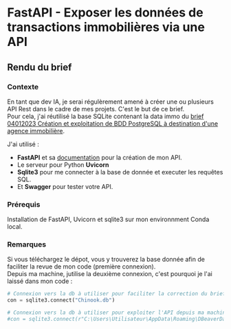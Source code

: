# FastAPI - Exposer les données de transactions immobilières via une API
## Rendu du brief  

### Contexte
En tant que dev IA, je serai régulèrement amené à créer une ou plusieurs API Rest dans le cadre de mes projets. C'est le but de ce brief.  
Pour cela, j'ai réutilisé la base SQLite contenant la data immo du [brief 04012023 Création et exploitation de BDD PostgreSQL à destination d'une agence immobilière](https://github.com/kstarkiller/SIMPLON_prairie/tree/main/Brief%20040123%20Création%20et%20exploitation%20de%20BDD%20PostgreSQL%20à%20destination%20d'une%20agence%20immobilière).  
  
J'ai utilisé :
- **FastAPI** et sa [documentation](https://fastapi.tiangolo.com/tutorial/) pour la création de mon API.
- Le serveur pour Python **Uvicorn**
- **Sqlite3** pour me connecter à la base de donnée et executer les requêtes SQL.
- Et **Swagger** pour tester votre API.

### Prérequis
Installation de FastAPI, Uvicorn et sqlite3 sur mon environnment Conda local.

### Remarques
Si vous téléchargez le dépot, vous y trouverez la base donnée afin de faciliter la revue de mon code (première connexion).  
Depuis ma machine, jutilise la deuxième connexion, c'est pourquoi je l'ai laissé dans mon code :
```py
# Connexion vers la db à utiliser pour faciliter la correction du brief
con = sqlite3.connect("Chinook.db")

# Connexion vers la db à utiliser pour exploiter l'API depuis ma machine
#con = sqlite3.connect(r"C:\Users\Utilisateur\AppData\Roaming\DBeaverData\workspace6\.metadata\sample-database-sqlite-1\Chinook.db")
```
